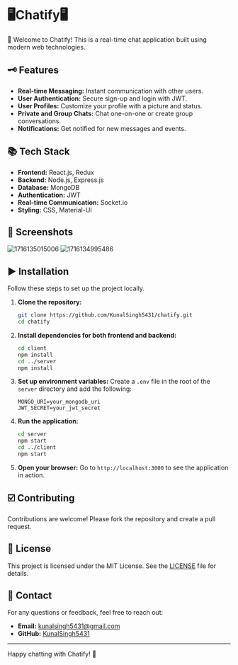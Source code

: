 # 🖥️Chatify🖥️

🤖 Welcome to Chatify! This is a real-time chat application built using modern web technologies.

## 🗝️ Features

- **Real-time Messaging:** Instant communication with other users.
- **User Authentication:** Secure sign-up and login with JWT.
- **User Profiles:** Customize your profile with a picture and status.
- **Private and Group Chats:** Chat one-on-one or create group conversations.
- **Notifications:** Get notified for new messages and events.

## 📚 Tech Stack

- **Frontend:** React.js, Redux
- **Backend:** Node.js, Express.js
- **Database:** MongoDB
- **Authentication:** JWT
- **Real-time Communication:** Socket.io
- **Styling:** CSS, Material-UI

## 📱 Screenshots

![1716135015006](https://github.com/user-attachments/assets/e04da2ed-427d-41be-841e-90d58b96e103)
![1716134995486](https://github.com/user-attachments/assets/c7dbaea4-68bf-4ad1-89a3-d9b41c2e2455)

## ▶️ Installation

Follow these steps to set up the project locally.

1. **Clone the repository:**
    ```sh
    git clone https://github.com/KunalSingh5431/chatify.git
    cd chatify
    ```

2. **Install dependencies for both frontend and backend:**
    ```sh
    cd client
    npm install
    cd ../server
    npm install
    ```

3. **Set up environment variables:**
    Create a `.env` file in the root of the `server` directory and add the following:
    ```
    MONGO_URI=your_mongodb_uri
    JWT_SECRET=your_jwt_secret
    ```

4. **Run the application:**
    ```sh
    cd server
    npm start
    cd ../client
    npm start
    ```

5. **Open your browser:**
    Go to `http://localhost:3000` to see the application in action.

## ☑️ Contributing

Contributions are welcome! Please fork the repository and create a pull request.

## 🪪 License

This project is licensed under the MIT License. See the [LICENSE](LICENSE) file for details.

## 📍 Contact

For any questions or feedback, feel free to reach out:

- **Email:** [kunalsingh5431@gmail.com](mailto:kunalsingh5431@gmail.com)
- **GitHub:** [KunalSingh5431](https://github.com/KunalSingh5431)

---

Happy chatting with Chatify! 🚀
